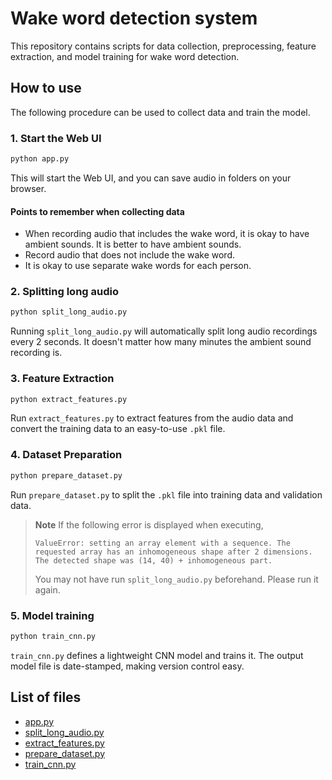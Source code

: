 # Wake word detection system

This repository contains scripts for data collection, preprocessing, feature extraction, and model training for wake word detection.

## How to use

The following procedure can be used to collect data and train the model.

### 1. Start the Web UI

```bash
python app.py
```
This will start the Web UI, and you can save audio in folders on your browser.

#### Points to remember when collecting data

- When recording audio that includes the wake word, it is okay to have ambient sounds. It is better to have ambient sounds.
- Record audio that does not include the wake word.
- It is okay to use separate wake words for each person.

### 2. Splitting long audio

```bash
python split_long_audio.py
```

Running `split_long_audio.py` will automatically split long audio recordings every 2 seconds. It doesn't matter how many minutes the ambient sound recording is.

### 3. Feature Extraction

```bash
python extract_features.py
```

Run `extract_features.py` to extract features from the audio data and convert the training data to an easy-to-use `.pkl` file.

### 4. Dataset Preparation

```bash
python prepare_dataset.py
```

Run `prepare_dataset.py` to split the `.pkl` file into training data and validation data.

> **Note**
> If the following error is displayed when executing,
> ```text
> ValueError: setting an array element with a sequence. The requested array has an inhomogeneous shape after 2 dimensions. The detected shape was (14, 40) + inhomogeneous part.
> ```
> You may not have run `split_long_audio.py` beforehand. Please run it again.

### 5. Model training

```bash
python train_cnn.py
```

`train_cnn.py` defines a lightweight CNN model and trains it. The output model file is date-stamped, making version control easy.

## List of files

- [app.py](./app.py)
- [split_long_audio.py](./split_long_audio.py)
- [extract_features.py](./extract_features.py)
- [prepare_dataset.py](./prepare_dataset.py)
- [train_cnn.py](./train_cnn.py)
